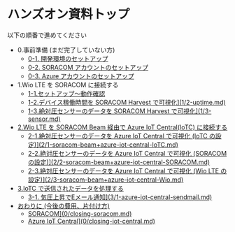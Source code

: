# ハンズオン資料トップ

以下の順番で進めてください

- 0.事前準備 (まだ完了していない方)
    - <a href="https://soracom.github.io/jp-training/WioLTE/0/prepare.html" target="_blank">0-1. 開発環境のセットアップ</a>
    - <a href="https://dev.soracom.io/jp/start/console/#account" target="_blank">0-2. SORACOM アカウントのセットアップ</a>
    - <a href="https://github.com/algyan/azure-subscription">0-3. Azure アカウントのセットアップ</a>
- 1.Wio LTE を SORACOM に接続する
    - <a href="1/1-setup.md">1-1.セットアップ〜動作確認</a>
    - <a href="">1-2.デバイス稼働時間を SORACOM Harvest で可視化](1/2-uptime.md)
    - <a href="">1-3.絶対圧センサーのデータを SORACOM Harvest で可視化](1/3-sensor.md)
- 2.Wio LTE を SORACOM Beam 経由で Azure IoT Central(IoTC) に接続する
    - <a href="">2-1.絶対圧センサーのデータを Azure IoT Central で可視化 (IoTC の設定)](2/1-soracom-beam+azure-iot-central-IoTC.md)
    - <a href="">2-2.絶対圧センサーのデータを Azure IoT Central で可視化 (SORACOM の設定)](2/2-soracom-beam+azure-iot-central-SORACOM.md)
    - <a href="">2-3.絶対圧センサーのデータを Azure IoT Central で可視化 (Wio LTE の設定)](2/3-soracom-beam+azure-iot-central-Wio.md)
- 3.IoTC で送信されたデータを処理する   
    - <a href="">3-1. 気圧上昇でEメール通知](3/1-azure-iot-central-sendmail.md)
- おわりに (今後の費用、片付け方)
    - <a href="">SORACOM](0/closing-soracom.md)
    - <a href="">Azure IoT Central](0/closing-iot-central.md)
